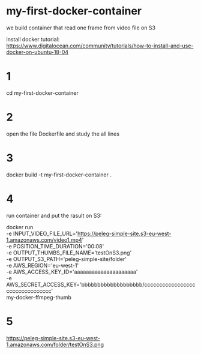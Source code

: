# my-first-docker-container
we build container that read one frame from video file on S3

install docker tutorial: https://www.digitalocean.com/community/tutorials/how-to-install-and-use-docker-on-ubuntu-18-04


# 1
cd my-first-docker-container

# 2
open the file Dockerfile and study the all lines

# 3
docker build -t my-first-docker-container .

# 4
run container and put the rasult on S3:

docker run \
    -e INPUT_VIDEO_FILE_URL='https://peleg-simple-site.s3-eu-west-1.amazonaws.com/video1.mp4' \
    -e POSITION_TIME_DURATION='00:08' \
    -e OUTPUT_THUMBS_FILE_NAME='testOnS3.png' \
    -e OUTPUT_S3_PATH='peleg-simple-site/folder' \
    -e AWS_REGION='eu-west-1' \
    -e AWS_ACCESS_KEY_ID='aaaaaaaaaaaaaaaaaaaaa' \
    -e AWS_SECRET_ACCESS_KEY='bbbbbbbbbbbbbbbbbbb/cccccccccccccccccccccccccccccccc' \
    my-docker-ffmpeg-thumb

# 5
https://peleg-simple-site.s3-eu-west-1.amazonaws.com/folder/testOnS3.png
